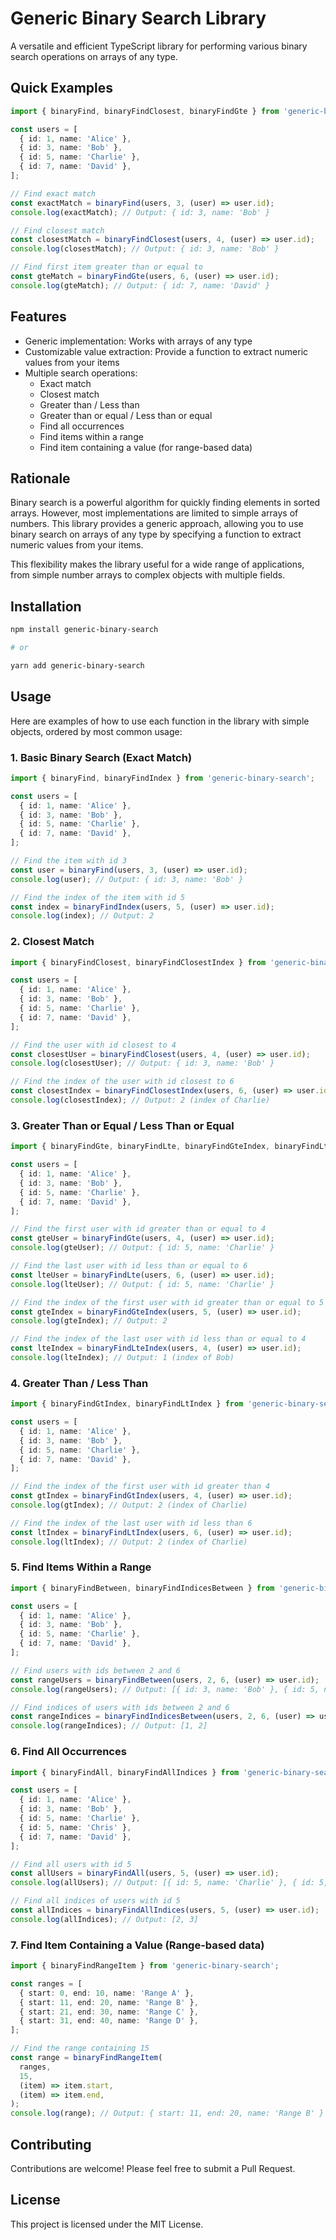 # Generic Binary Search Library

A versatile and efficient TypeScript library for performing various binary search operations on arrays of any type.

## Quick Examples

```typescript
import { binaryFind, binaryFindClosest, binaryFindGte } from 'generic-binary-search';

const users = [
  { id: 1, name: 'Alice' },
  { id: 3, name: 'Bob' },
  { id: 5, name: 'Charlie' },
  { id: 7, name: 'David' },
];

// Find exact match
const exactMatch = binaryFind(users, 3, (user) => user.id);
console.log(exactMatch); // Output: { id: 3, name: 'Bob' }

// Find closest match
const closestMatch = binaryFindClosest(users, 4, (user) => user.id);
console.log(closestMatch); // Output: { id: 3, name: 'Bob' }

// Find first item greater than or equal to
const gteMatch = binaryFindGte(users, 6, (user) => user.id);
console.log(gteMatch); // Output: { id: 7, name: 'David' }
```

## Features

- Generic implementation: Works with arrays of any type
- Customizable value extraction: Provide a function to extract numeric values from your items
- Multiple search operations:
  - Exact match
  - Closest match
  - Greater than / Less than
  - Greater than or equal / Less than or equal
  - Find all occurrences
  - Find items within a range
  - Find item containing a value (for range-based data)

## Rationale

Binary search is a powerful algorithm for quickly finding elements in sorted arrays. However, most implementations are limited to simple arrays of numbers. This library provides a generic approach, allowing you to use binary search on arrays of any type by specifying a function to extract numeric values from your items.

This flexibility makes the library useful for a wide range of applications, from simple number arrays to complex objects with multiple fields.

## Installation

```bash
npm install generic-binary-search

# or

yarn add generic-binary-search
```

## Usage

Here are examples of how to use each function in the library with simple objects, ordered by most common usage:

### 1. Basic Binary Search (Exact Match)

```typescript
import { binaryFind, binaryFindIndex } from 'generic-binary-search';

const users = [
  { id: 1, name: 'Alice' },
  { id: 3, name: 'Bob' },
  { id: 5, name: 'Charlie' },
  { id: 7, name: 'David' },
];

// Find the item with id 3
const user = binaryFind(users, 3, (user) => user.id);
console.log(user); // Output: { id: 3, name: 'Bob' }

// Find the index of the item with id 5
const index = binaryFindIndex(users, 5, (user) => user.id);
console.log(index); // Output: 2
```

### 2. Closest Match

```typescript
import { binaryFindClosest, binaryFindClosestIndex } from 'generic-binary-search';

const users = [
  { id: 1, name: 'Alice' },
  { id: 3, name: 'Bob' },
  { id: 5, name: 'Charlie' },
  { id: 7, name: 'David' },
];

// Find the user with id closest to 4
const closestUser = binaryFindClosest(users, 4, (user) => user.id);
console.log(closestUser); // Output: { id: 3, name: 'Bob' }

// Find the index of the user with id closest to 6
const closestIndex = binaryFindClosestIndex(users, 6, (user) => user.id);
console.log(closestIndex); // Output: 2 (index of Charlie)
```

### 3. Greater Than or Equal / Less Than or Equal

```typescript
import { binaryFindGte, binaryFindLte, binaryFindGteIndex, binaryFindLteIndex } from 'generic-binary-search';

const users = [
  { id: 1, name: 'Alice' },
  { id: 3, name: 'Bob' },
  { id: 5, name: 'Charlie' },
  { id: 7, name: 'David' },
];

// Find the first user with id greater than or equal to 4
const gteUser = binaryFindGte(users, 4, (user) => user.id);
console.log(gteUser); // Output: { id: 5, name: 'Charlie' }

// Find the last user with id less than or equal to 6
const lteUser = binaryFindLte(users, 6, (user) => user.id);
console.log(lteUser); // Output: { id: 5, name: 'Charlie' }

// Find the index of the first user with id greater than or equal to 5
const gteIndex = binaryFindGteIndex(users, 5, (user) => user.id);
console.log(gteIndex); // Output: 2

// Find the index of the last user with id less than or equal to 4
const lteIndex = binaryFindLteIndex(users, 4, (user) => user.id);
console.log(lteIndex); // Output: 1 (index of Bob)
```

### 4. Greater Than / Less Than

```typescript
import { binaryFindGtIndex, binaryFindLtIndex } from 'generic-binary-search';

const users = [
  { id: 1, name: 'Alice' },
  { id: 3, name: 'Bob' },
  { id: 5, name: 'Charlie' },
  { id: 7, name: 'David' },
];

// Find the index of the first user with id greater than 4
const gtIndex = binaryFindGtIndex(users, 4, (user) => user.id);
console.log(gtIndex); // Output: 2 (index of Charlie)

// Find the index of the last user with id less than 6
const ltIndex = binaryFindLtIndex(users, 6, (user) => user.id);
console.log(ltIndex); // Output: 2 (index of Charlie)
```

### 5. Find Items Within a Range

```typescript
import { binaryFindBetween, binaryFindIndicesBetween } from 'generic-binary-search';

const users = [
  { id: 1, name: 'Alice' },
  { id: 3, name: 'Bob' },
  { id: 5, name: 'Charlie' },
  { id: 7, name: 'David' },
];

// Find users with ids between 2 and 6
const rangeUsers = binaryFindBetween(users, 2, 6, (user) => user.id);
console.log(rangeUsers); // Output: [{ id: 3, name: 'Bob' }, { id: 5, name: 'Charlie' }]

// Find indices of users with ids between 2 and 6
const rangeIndices = binaryFindIndicesBetween(users, 2, 6, (user) => user.id);
console.log(rangeIndices); // Output: [1, 2]
```

### 6. Find All Occurrences

```typescript
import { binaryFindAll, binaryFindAllIndices } from 'generic-binary-search';

const users = [
  { id: 1, name: 'Alice' },
  { id: 3, name: 'Bob' },
  { id: 5, name: 'Charlie' },
  { id: 5, name: 'Chris' },
  { id: 7, name: 'David' },
];

// Find all users with id 5
const allUsers = binaryFindAll(users, 5, (user) => user.id);
console.log(allUsers); // Output: [{ id: 5, name: 'Charlie' }, { id: 5, name: 'Chris' }]

// Find all indices of users with id 5
const allIndices = binaryFindAllIndices(users, 5, (user) => user.id);
console.log(allIndices); // Output: [2, 3]
```

### 7. Find Item Containing a Value (Range-based data)

```typescript
import { binaryFindRangeItem } from 'generic-binary-search';

const ranges = [
  { start: 0, end: 10, name: 'Range A' },
  { start: 11, end: 20, name: 'Range B' },
  { start: 21, end: 30, name: 'Range C' },
  { start: 31, end: 40, name: 'Range D' },
];

// Find the range containing 15
const range = binaryFindRangeItem(
  ranges,
  15,
  (item) => item.start,
  (item) => item.end,
);
console.log(range); // Output: { start: 11, end: 20, name: 'Range B' }
```

## Contributing

Contributions are welcome! Please feel free to submit a Pull Request.

## License

This project is licensed under the MIT License.
